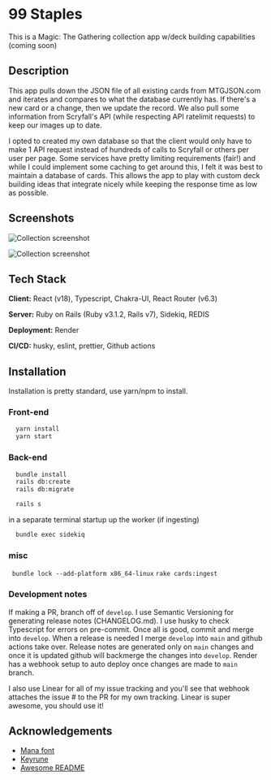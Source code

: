 
# 99 Staples

This is a Magic: The Gathering collection app w/deck building capabilities (coming soon)

## Description

This app pulls down the JSON file of all existing cards from MTGJSON.com and iterates and compares to what the database currently has. If there's a new card or a change, then we update the record. We also pull some information from Scryfall's API (while respecting API ratelimit requests) to keep our images up to date.

I opted to created my own database so that the client would only have to make 1 API request instead of hundreds of calls to Scryfall or others per user per page. Some services have pretty limiting requirements (fair!) and while I could implement some caching to get around this, I felt it was best to maintain a database of cards. This allows the app to play with custom deck building ideas that integrate nicely while keeping the response time as low as possible.


## Screenshots

![Collection screenshot](https://user-images.githubusercontent.com/47340962/212079083-d1da8c75-7fd5-4df0-a99a-0fc1a3aa74e2.png)

![Collection screenshot](https://user-images.githubusercontent.com/47340962/212096034-30f04595-8c77-468a-b0d6-bd906c87a0a4.png)
## Tech Stack

**Client:** React (v18), Typescript, Chakra-UI, React Router (v6.3)

**Server:** Ruby on Rails (Ruby v3.1.2, Rails v7), Sidekiq, REDIS

**Deployment:** Render

**CI/CD:** husky, eslint, prettier, Github actions

## Installation

Installation is pretty standard, use yarn/npm to install.

### Front-end

```bash
  yarn install
  yarn start
```
### Back-end

```bash
  bundle install
  rails db:create
  rails db:migrate

  rails s
```
in a separate terminal startup up the worker (if ingesting)
```bash
  bundle exec sidekiq
```

### misc

` bundle lock --add-platform x86_64-linux`
`rake cards:ingest`
    
### Development notes

If making a PR, branch off of `develop`. I use Semantic Versioning for generating release notes (CHANGELOG.md). I use husky to check Typescript for errors on pre-commit. Once all is good, commit and merge into `develop`. When a release is needed I merge `develop` into `main` and github actions take over. Release notes are generated only on `main` changes and once it is updated github will backmerge the changes into `develop`. Render has a webhook setup to auto deploy once changes are made to `main` branch.

I also use Linear for all of my issue tracking and you'll see that webhook attaches the issue # to the PR for my own tracking. Linear is super awesome, you should use it!
## Acknowledgements

 - [Mana font](https://mana.andrewgioia.com/)
 - [Keyrune](https://keyrune.andrewgioia.com/)
 - [Awesome README](https://github.com/matiassingers/awesome-readme)


